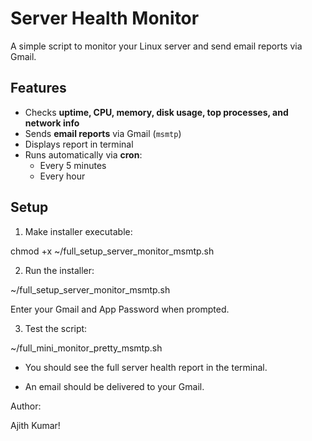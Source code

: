 # Server Health Monitor

A simple script to monitor your Linux server and send email reports via Gmail.

## Features

- Checks **uptime, CPU, memory, disk usage, top processes, and network info**
- Sends **email reports** via Gmail (`msmtp`)
- Displays report in terminal
- Runs automatically via **cron**:
  - Every 5 minutes
  - Every hour

## Setup

1. Make installer executable:

chmod +x ~/full_setup_server_monitor_msmtp.sh

2. Run the installer:

~/full_setup_server_monitor_msmtp.sh


Enter your Gmail and App Password when prompted.

3. Test the script:

~/full_mini_monitor_pretty_msmtp.sh

- You should see the full server health report in the terminal.

- An email should be delivered to your Gmail.




Author:

Ajith Kumar!
